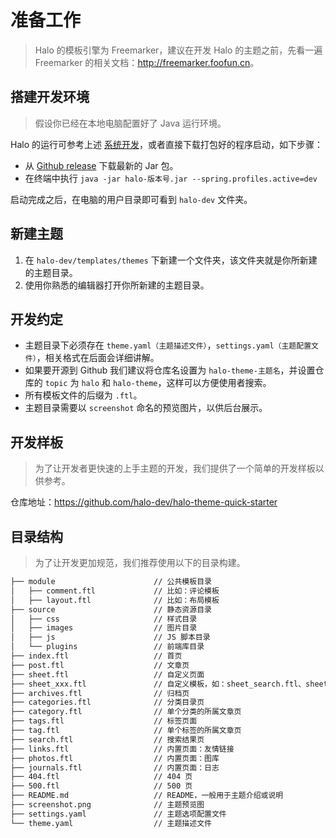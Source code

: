 # 准备工作

> Halo 的模板引擎为 Freemarker，建议在开发 Halo 的主题之前，先看一遍 Freemarker 的相关文档：<http://freemarker.foofun.cn>。

## 搭建开发环境

> 假设你已经在本地电脑配置好了 Java 运行环境。

Halo 的运行可参考上述 [系统开发](/develop/application/start.html)，或者直接下载打包好的程序启动，如下步骤：

- 从 [Github release](https://github.com/halo-dev/halo/releases) 下载最新的 Jar 包。
- 在终端中执行 `java -jar halo-版本号.jar --spring.profiles.active=dev`

启动完成之后，在电脑的用户目录即可看到 `halo-dev` 文件夹。

## 新建主题

1. 在 `halo-dev/templates/themes` 下新建一个文件夹，该文件夹就是你所新建的主题目录。
2. 使用你熟悉的编辑器打开你所新建的主题目录。

## 开发约定

- 主题目录下必须存在 `theme.yaml（主题描述文件）`，`settings.yaml（主题配置文件）`，相关格式在后面会详细讲解。
- 如果要开源到 Github 我们建议将仓库名设置为 `halo-theme-主题名`，并设置仓库的 `topic` 为 `halo` 和 `halo-theme`，这样可以方便使用者搜索。
- 所有模板文件的后缀为 `.ftl`。
- 主题目录需要以 `screenshot` 命名的预览图片，以供后台展示。

## 开发样板

> 为了让开发者更快速的上手主题的开发，我们提供了一个简单的开发样板以供参考。

仓库地址：<https://github.com/halo-dev/halo-theme-quick-starter>

## 目录结构

> 为了让开发更加规范，我们推荐使用以下的目录构建。

```bash
├── module                      // 公共模板目录
│   ├── comment.ftl             // 比如：评论模板
│   ├── layout.ftl              // 比如：布局模板
├── source                      // 静态资源目录
│   ├── css                     // 样式目录
│   ├── images                  // 图片目录
│   ├── js                      // JS 脚本目录
│   └── plugins                 // 前端库目录
├── index.ftl                   // 首页
├── post.ftl                    // 文章页
├── sheet.ftl                   // 自定义页面
├── sheet_xxx.ftl               // 自定义模板，如：sheet_search.ftl、sheet_author.ftl。在后台新建自定义页面可选择。
├── archives.ftl                // 归档页
├── categories.ftl              // 分类目录页
├── category.ftl                // 单个分类的所属文章页
├── tags.ftl                    // 标签页面
├── tag.ftl                     // 单个标签的所属文章页
├── search.ftl                  // 搜索结果页
├── links.ftl                   // 内置页面：友情链接
├── photos.ftl                  // 内置页面：图库
├── journals.ftl                // 内置页面：日志
├── 404.ftl                     // 404 页
├── 500.ftl                     // 500 页
├── README.md                   // README，一般用于主题介绍或说明
├── screenshot.png              // 主题预览图
├── settings.yaml               // 主题选项配置文件
└── theme.yaml                  // 主题描述文件
```
